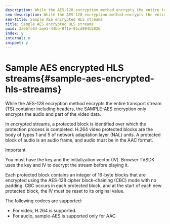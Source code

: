 ```yaml
---
description: While the AES-128 encryption method encrypts the entire transport stream (TS) container including headers, the SAMPLE-AES encryption only encrypts the audio and part of the video data.
seo-description: While the AES-128 encryption method encrypts the entire transport stream (TS) container including headers, the SAMPLE-AES encryption only encrypts the audio and part of the video data.
seo-title: Sample AES encrypted HLS streams
title: Sample AES encrypted HLS streams
uuid: 3aebfc03-aae5-44bb-9f1e-9bcd894b5826
index: y
internal: n
snippet: y
---
```


# Sample AES encrypted HLS streams{#sample-aes-encrypted-hls-streams}

While the AES-128 encryption method encrypts the entire transport stream (TS) container including headers, the SAMPLE-AES encryption only encrypts the audio and part of the video data.

In encrypted streams, a protected block is identified over which the protection process is completed. H.264 video protected blocks are the body of types 1 and 5 of network adaptation layer (NAL) units. A protected block of audio is an audio frame, and audio must be in the AAC format.

>[!IMPORTANT]
>
>You must have the key and the initialization vector (IV). Browser TVSDK uses the key and IV to decrypt the stream before playing it.

Each protected block contains an integer of 16-byte blocks that are encrypted using the AES-128 cipher block-chaining (CBC) mode with no padding. CBC occurs in each protected block, and at the start of each new protected block, the IV must be reset to its original value.

The following codecs are supported:

* For video, H.264 is supported. 
* For audio, sample-AES is supported only for AAC.

